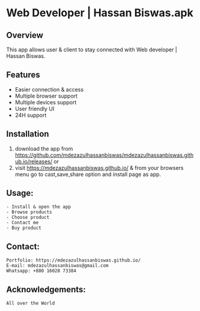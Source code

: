 # Web Developer | Hassan Biswas.apk

## Overview
This app allows user & client to stay connected with Web developer | Hassan Biswas.

## Features
- Easier connection & access
- Multiple browser support
- Multiple devices support
- User friendly UI
- 24H support

## Installation
1. download the app from https://github.com/mdezazulhassanbiswas/mdezazulhassanbiswas.github.io/releases/
or
2. visit https://mdezazulhassanbiswas.github.io/ & from your browsers menu go to cast,save,share option and install page as app.

## Usage:
    - Install & open the app
    - Browse products
    - Choose product
    - Contact me
    - Buy product

## Contact:
    Portfolio: https://mdezazulhassanbiswas.github.io/
    E-mail: mdezazulhassanbiswas@gmail.com
    Whatsapp: +880 16028 73384

## Acknowledgements:
    All over the World




